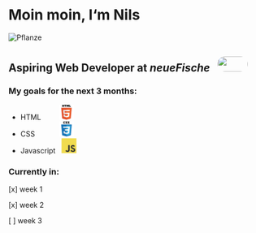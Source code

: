 # Moin moin, I‘m Nils

![Pflanze](https://user-images.githubusercontent.com/125801955/236850362-d1336789-fe62-4eea-8abc-2af267625983.png)

## Aspiring Web Developer at _neueFische_ &nbsp;&nbsp;<a href="https://www.neuefische.de" target="_blank"><img src="https://images.ctfassets.net/m8n66tuamygx/4hT1EuV1z7nnYGOBXOEWPz/006bf4419464bb53cffcaacb85f84199/metaimage.png" width="60" height="30" style="border-radius: 18px">
</a>

### My goals for the next 3 months:

- HTML &nbsp;&nbsp;&nbsp;&nbsp;&nbsp;&nbsp;&nbsp; <img src="https://raw.githubusercontent.com/devicons/devicon/master/icons/html5/html5-original-wordmark.svg" width="30" height="30">
- CSS &nbsp;&nbsp;&nbsp;&nbsp;&nbsp;&nbsp;&nbsp;&nbsp;&nbsp;&nbsp; <img src="https://raw.githubusercontent.com/devicons/devicon/master/icons/css3/css3-original-wordmark.svg" width="30" height="30">
- Javascript &nbsp; <img src="https://raw.githubusercontent.com/devicons/devicon/master/icons/javascript/javascript-original.svg" width="30" height="30">


### Currently in:

[x] week 1

[x] week 2

[ ] week 3
